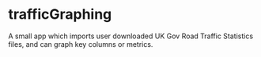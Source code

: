 # trafficGraphing
A small app which imports user downloaded UK Gov Road Traffic Statistics files, and can graph key columns or metrics.
